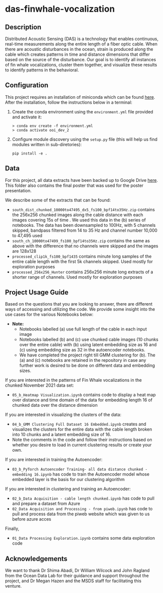 # das-finwhale-vocalization

## Description

Distributed Acoustic Sensing (DAS) is a technology that enables continuous, real-time measurements along the entire length of a fiber optic cable. When there are acoustic disturbances in the ocean, strain is produced along the cable which creates patterns in time and distance dimensions that differ based on the source of the disturbance. Our goal is to identify all instances of fin whale vocalizations, cluster them together, and visualize these results to identify patterns in the behavioral.

## Configuration

This project requires an installation of miniconda which can be found [here](https://docs.conda.io/en/latest/miniconda.html). After the installation, follow the instructions below in a terminal:

1. Create the conda environment using the `environment.yml` file provided and activate it:

   ```{bash}
   > conda env create -f environment.yml
   > conda activate ooi_dev_2

   ```

2. Configure module discovery using the `setup.py` file (this will help us find modules written in sub-diretories):

   ```{bash}
   pip install -e .
   ```

## Data

For this project, all data extracts have been backed up to Google Drive [here](https://drive.google.com/drive/folders/1W_NFEwdf4rf5sju6PIvDdZYjCBmsGh7N?usp=sharing). This folder also contains the final poster that was used for the poster presentation.

We describe some of the extracts that can be found:

- `south_dist_chunked_10000to47495_dx5_fs100_bpf14to35Hz.zip` contains the 256x256 chunked images along the cable distance with each images covering 15s of time . We used this data in the (b) series of notebooks. The data has been downsampled to 100Hz, with 5 channels skipped, bandpass filtered from 14 to 35 Hz and channel number 10,000 to 47,495 used
- `south_ch_10000to47499_fs100_bpf14to35Hz.zip` contains the same as above with the difference that no channels were skipped and the images are 128x128
- `processed_clip1k_fs100_bpf1435` contains minute long samples of the entire cable length with the first 5k channels skipped. Used mostly for exploration purposes
- `processed_256x256_Hunter` contains 256x256 minute long extracts of a shorter range of channels. Used mostly for exploration purposes

## Project Usage Guide

Based on the questions that you are looking to answer, there are different ways of accessing and utilizing the code. We provide some insight into the use cases for the various Notebooks below:

- **Note:**
  - Notebooks labelled (a) use full length of the cable in each input image
  - Notebooks labelled (b) and (c) use chunked cable images (10 chunks over the entire cable) with (b) using latent embedding size as 16 and (c) using embedding size as 32 in the autoencoder notebooks.
  - We have completed the project right till GMM clustering for (b). The (a) and (c) notebooks are retained in the repository in case any further work is desired to be done on different data and embedding sizes.

If you are interested in the patterns of Fin Whale vocalizations in the chunked November 2021 data set:

- `05_b_Heatmap Visualization.ipynb` contains code to display a heat map over distance and time domain of the data for embedding length 16 of chunked data over the distance dimension

If you are interested in visualizing the clusters of the data:

- `04_b_GMM Clustering Full Dataset 16 Embedded.ipynb` creates and visualizes the clusters for the entire data with the cable length broken into 10 chunks and a latent embedding size of 16.
- Note the comments in the code and follow their instructions based on whether you desire to load in current clustering results or create your own.

 If you are interested in training the Autoencoder:

- `03_b_PyTorch Autoencoder Training- all data distance chunked - embedding 16.ipynb` has code to train the Autoencoder model whose embedded layer is the basis for our clustering algorithm

 If you are interested in clustering and training an Autoencoder:

- `02_b_Data Acquisition - cable length chunked.ipynb` has code to pull and prepare a dataset from Azure
- `02_Data Acquisition and Processing - from piweb.ipynb` has code to pull and process data from the piweb website which was given to us before azure acces

 Finally,

- `01_Data Processing Exploration.ipynb` contains some data exploration code

## Acknowledgements

We want to thank Dr Shima Abadi, Dr William Wilcock and John Ragland from the Ocean Data Lab for their guidance and support throughout the project, and Dr Megan Hazen and the MSDS staff for facilitating this venture.
